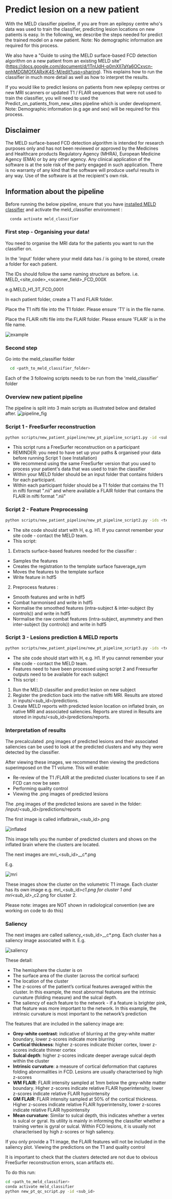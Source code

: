 # Predict lesion on a new patient 

With the MELD classifier pipeline, if you are from an epilepsy centre who's data was used to train the classifier, predicting lesion locations on new patients is easy. In the following, we describe the steps needed for predict the trained model on a new patient.
Note: No demographic information are required for this process.

We also have a "Guide to using the MELD surface-based FCD detection algorithm on a new patient from an existing MELD site" (https://docs.google.com/document/d/1TnUdH-p0mXII7aYa6OCxvcn-pnhMDGMOfXARxjK4S-M/edit?usp=sharing). This explains how to run the classifier in much more detail as well as how to interpret the results.

If you would like to predict lesions on patients from new epilepsy centres or new MRI scanners or updated T1 / FLAIR sequences that were not used to train the classifier, you will need to used the Predict_on_patients_from_new_sites pipeline which is under development.
Note: Demographic information (e.g age and sex) will be required for this process.

## Disclaimer

The MELD surface-based FCD detection algorithm is intended for research purposes only and has not been reviewed or approved by the Medicines and Healthcare products Regulatory Agency (MHRA), European Medicine Agency (EMA) or by any other agency. Any clinical application of the software is at the sole risk of the party engaged in such application. There is no warranty of any kind that the software will produce useful results in any way. Use of the software is at the recipient's own risk.

## Information about the pipeline
Before running the below pipeline, ensure that you have [installed MELD classifier](README.md#installation) and activate the meld_classifier environment : 
```bash
  conda activate meld_classifier
```

### First step - Organising your data!
You need to organise the MRI data for the patients you want to run the classifier on.

In the 'input' folder where your meld data has / is going to be stored, create a folder for each patient. 

The IDs should follow the same naming structure as before. i.e. MELD\_<site\_code>\_<scanner\_field>\_FCD\_000X

e.g.MELD\_H1\_3T\_FCD\_0001 

In each patient folder, create a T1 and FLAIR folder.

Place the T1 nifti file into the T1 folder. Please ensure 'T1' is in the file name.

Place the FLAIR nifti file into the FLAIR folder. Please ensure 'FLAIR' is in the file name.

![example](images/example_folder_structure.png)

### Second step
Go into the meld_classifier folder 
```bash
  cd <path_to_meld_classifier_folder>
```
Each of the 3 following scripts needs to be run from the 'meld_classifier' folder

### Overview new patient pipeline
The pipeline is split into 3 main scripts as illustrated below and detailed after.
![pipeline_fig](images/tutorial_pipeline_fig.png)


### Script 1 - FreeSurfer reconstruction
```bash
python scripts/new_patient_pipeline/new_pt_pipeline_script1.py -id <sub_id>
```
- This script runs a FreeSurfer reconstruction on a participant
- REMINDER: you need to have set up your paths & organised your data before running Script 1 (see Installation)
- We recommend using the same FreeSurfer version that you used to process your patient's data that was used to train the classifier
- Within your  MELD folder should be an input folder that contains folders for each participant. 
- Within each participant folder should be a T1 folder that contains the T1 in nifti format ".nii" and where available a FLAIR folder that contains the FLAIR in nifti format ".nii"

### Script 2 - Feature Preprocessing
```bash
python scripts/new_patient_pipeline/new_pt_pipeline_script2.py -ids <text_file_with_subjects_ids> -site <site_code>
```
- The site code should start with H, e.g. H1. If you cannot remember your site code - contact the MELD team.
- This script:
1. Extracts surface-based features needed for the classifier :
* Samples the features
* Creates the registration to the template surface fsaverage_sym
* Moves the features to the template surface
* Write feature in hdf5
2. Preprocess features : 
* Smooth features and write in hdf5
* Combat harmonised and write in hdf5
* Normalise the smoothed features (intra-subject & inter-subject (by controls)) and write in hdf5
* Normalise the raw combat features (intra-subject, asymmetry and then inter-subject (by controls)) and write in hdf5

### Script 3 - Lesions prediction & MELD reports
```bash
python scripts/new_patient_pipeline/new_pt_pipeline_script3.py -ids <text_file_with_subjects_ids> -site <site_code>
```
- The site code should start with H, e.g. H1. If you cannot remember your site code - contact the MELD team.
- Features need to have been processed using script 2 and Freesurfer outputs need to be available for each subject
- This script : 
1. Run the MELD classifier and predict lesion on new subject
2. Register the prediction back into the native nifti MRI. Results are stored in inputs/<sub_id>/predictions.
3. Create MELD reports with predicted lesion location on inflated brain, on native MRI and associated saliencies. Reports are stored in Results are stored in inputs/<sub_id>/predictions/reports.

### Interpretation of results
The precalculated .png images of predicted lesions and their associated saliencies can be used to look at the predicted clusters and why they were detected by the classifier. 

After viewing these images, we recommend then viewing the predictions superimposed on the T1 volume. This will enable:
- Re-review of the T1 /FLAIR at the predicted cluster locations to see if an FCD can now be seen
- Performing quality control
- Viewing the .png images of predicted lesions

The .png images of the predicted lesions are saved in the folder:
 /input/<sub_id>/predictions/reports

The first image is called inflatbrain_<sub_id>.png

![inflated](images/inflatbrain_sub_id.png)

This image tells you the number of predicted clusters and shows on the inflated brain where the clusters are located.

The next images are mri_<sub_id>_<hemi>_c*.png

E.g. 

![mri](images/mri_sub_id_lh_c1.png)

These images show the cluster on the volumetric T1 image. Each cluster has its own image e.g.  mri_<sub_id>_<hemi>_c1.png for cluster 1 and  mri_<sub_id>_<hemi>_c2.png for cluster 2.

Please note: images are NOT shown in radiological convention (we are working on code to do this)
  
### Saliency
  
The next images are called saliency_<sub_id>_<hemi>_c*.png. Each cluster has a saliency image associated with it. E.g.
  
![saliency](images/saliency_sub_id_lh_c1.png)
  
These detail:
* The hemisphere the cluster is on
* The surface area of the cluster (across the cortical surface)
* The location of the cluster
* The z-scores of the patient’s cortical features averaged within the cluster. In this example, the most abnormal features are the intrinsic curvature (folding measure) and the sulcal depth.
* The saliency of each feature to the network - if a feature is brighter pink, that feature was more important to the network. In this example, the intrinsic curvature is most important to the network’s prediction

The features that are included in the saliency image are:
* **Grey-white contrast**: indicative of blurring at the grey-white matter boundary, lower z-scores indicate more blurring
* **Cortical thickness**: higher z-scores indicate thicker cortex, lower z-scores indicate thinner cortex
* **Sulcal depth**: higher z-scores indicate deeper average sulcal depth within the cluster
* **Intrinsic curvature**: a measure of cortical deformation that captures folding abnormalities in FCD. Lesions are usually characterised by high z-scores
* **WM FLAIR**: FLAIR intensity sampled at 1mm below the grey-white matter boundary. Higher z-scores indicate relative FLAIR hyperintensity, lower z-scores indicate relative FLAIR hypointensity
* **GM FLAIR**: FLAIR intensity sampled at 50% of the cortical thickness. Higher z-scores indicate relative FLAIR hyperintensity, lower z-scores indicate relative FLAIR hypointensity
* **Mean curvature**: Similar to sulcal depth, this indicates whether a vertex is sulcal or gyral. Its utility is mainly in informing the classifier whether a training vertex is gyral or sulcal. Within FCD lesions, it is usually not characterised by high z-scores or high saliency.

If you only provide a T1 image, the FLAIR features will not be included in the saliency plot.
Viewing the predictions on the T1 and quality control

It is important to check that the clusters detected are not due to obvious FreeSurfer reconstruction errors, scan artifacts etc.

To do this run: 
```bash
cd <path_to_meld_classifier>
conda activate meld_classifier
python new_pt_qc_script.py -id <sub_id>
```

